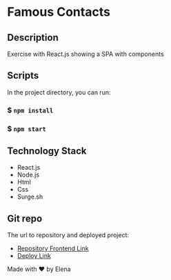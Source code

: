 
# Famous Contacts

## Description
Exercise with React.js showing a SPA with components

## Scripts

In the project directory, you can run:
### $ `npm install`
### $ `npm start`

## Technology Stack
- React.js
- Node.js
- Html
- Css
- Surge.sh

## Git repo
The url to repository and deployed project:

- [Repository Frontend Link](https://github.com/elenapiaggio/famous-contacts)
- [Deploy Link](https://famous-contact.surge.sh)

Made with :heart: by Elena

